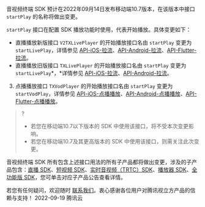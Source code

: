 音视频终端 SDK 预计在2022年09月14日发布移动端10.7版本，在该版本中接口 `startPlay` 的名称将做出变更。

`startPlay` 接口在配置 SDK 播放功能时使用，代表开始播放。具体变更如下：
-  直播播放新版接口 `V2TXLivePlayer` 的开始播放接口名由 `startPlay` 变更为 `startLivePlay`，详情参见 [API-iOS-拉流](https://cloud.tencent.com/document/product/454/56044#startplay)、[API-Android-拉流](https://cloud.tencent.com/document/product/454/56045#startplay)、[API-Flutter-拉流](https://cloud.tencent.com/document/product/454/71600#startplay)。
- 直播播放旧版接口 `TXLivePlayer` 的开始播放接口名由 `startPlay` 变更为 `startLivePlay`*，*详情参见 [API-iOS-拉流](https://cloud.tencent.com/document/product/454/34762#startplay)、[API-Android-拉流](https://cloud.tencent.com/document/product/454/34775#startplay)。
3. 点播播放接口 `TXVodPlayer` 的开始播放接口名由 `startPlay` 变更为 `startVodPlay`，详情参见 [API-iOS-点播播放](https://cloud.tencent.com/document/product/881/67109#.E6.92.AD.E6.94.BE.E5.9F.BA.E7.A1.80.E6.8E.A5.E5.8F.A3)、[API-Android-点播播放](https://cloud.tencent.com/document/product/881/67113#.E6.92.AD.E6.94.BE.E5.9F.BA.E7.A1.80.E6.8E.A5.E5.8F.A3)、[API-Flutter-点播播放](https://cloud.tencent.com/document/product/881/60729#.E7.82.B9.E6.92.AD.E6.92.AD.E6.94.BE.E5.99.A8.E4.BD.BF.E7.94.A8)。

>?
>- 若您在移动端10.7以下版本的 SDK 中使用该接口，将不受本次变更影响。
>- 若您在移动端10.7及其更高版本的 SDK 中使用该接口，则需关注此次变更。

音视频终端 SDK 所有包含上述接口用法的所有子产品都将做出变更，涉及的子产品包含：[直播 SDK](https://cloud.tencent.com/document/product/454/80423)、[短视频 SDK](https://cloud.tencent.com/document/product/584/80425)、[实时音视频（TRTC）SDK](https://cloud.tencent.com/document/product/647/80427)、[播放器 SDK](https://cloud.tencent.com/document/product/881/80419)、[全功能版 SDK](https://cloud.tencent.com/document/product/1449/80420)，您可单击对应子产品公告查看详情。

若您有任何疑问，欢迎随时 [联系我们](https://cloud.tencent.com/document/product/1449/56948)。衷心感谢各位用户对腾讯视立方产品的信赖与支持！
2022-09-19
腾讯云
